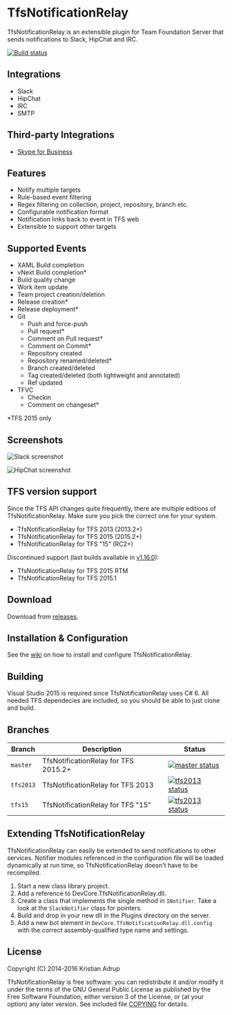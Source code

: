 ﻿# TfsNotificationRelay

TfsNotificationRelay is an extensible plugin for Team Foundation Server that sends notifications to Slack, HipChat and IRC.

[![Build status](https://ci.appveyor.com/api/projects/status/f8tog2tftjbbotmr?svg=true)](https://ci.appveyor.com/project/kria/tfsnotificationrelay)

## Integrations

- Slack
- HipChat
- IRC
- SMTP

## Third-party Integrations

- [Skype for Business](https://github.com/thomasDOTde/TfsNotificationRelay)

## Features

- Notify multiple targets
- Rule-based event filtering
- Regex filtering on collection, project, repository, branch etc.
- Configurable notification format
- Notification links back to event in TFS web
- Extensible to support other targets

## Supported Events

- XAML Build completion
- vNext Build completion*
- Build quality change
- Work item update
- Team project creation/deletion
- Release creation*
- Release deployment*
- Git
  + Push and force-push
  + Pull request*
  + Comment on Pull request*
  + Comment on Commit*
  + Repository created
  + Repository renamed/deleted*
  + Branch created/deleted
  + Tag created/deleted (both lightweight and annotated)
  + Ref updated
- TFVC
  + Checkin
  + Comment on changeset*

*TFS 2015 only

## Screenshots

![Slack screenshot](https://raw.githubusercontent.com/kria/TfsNotificationRelay/master/slack-notifications.png)

![HipChat screenshot](https://raw.githubusercontent.com/kria/TfsNotificationRelay/master/hipchat-notifications.png)

## TFS version support

Since the TFS API changes quite frequently, there are multiple editions of TfsNotificationRelay. Make sure you pick the correct one for your system.

- TfsNotificationRelay for TFS 2013 (2013.2+)
- TfsNotificationRelay for TFS 2015 (2015.2+)
- TfsNotificationRelay for TFS "15" (RC2+)

Discontinued support (last builds available in [v1.16.0](https://github.com/kria/TfsNotificationRelay/releases/tag/v1.16.0)):

- TfsNotificationRelay for TFS 2015 RTM
- TfsNotificationRelay for TFS 2015.1

## Download

Download from [releases](https://github.com/kria/TfsNotificationRelay/releases).

## Installation & Configuration

See the [wiki](https://github.com/kria/TfsNotificationRelay/wiki)
 on how to install and configure TfsNotificationRelay.

## Building

Visual Studio 2015 is required since TfsNotificationRelay uses C# 6. All needed TFS dependecies are included, so you should be able to just clone and build.

## Branches

Branch     | Description                          | Status
-----------|--------------------------------------|-------
`master`   | TfsNotificationRelay for TFS 2015.2+ | [![master status](https://ci.appveyor.com/api/projects/status/f8tog2tftjbbotmr/branch/master?svg=true)](https://ci.appveyor.com/project/kria/tfsnotificationrelay/branch/master)
`tfs2013`  | TfsNotificationRelay for TFS 2013    | [![tfs2013 status](https://ci.appveyor.com/api/projects/status/f8tog2tftjbbotmr/branch/tfs2013?svg=true)](https://ci.appveyor.com/project/kria/tfsnotificationrelay/branch/tfs2013)
`tfs15`    | TfsNotificationRelay for TFS "15"    | [![tfs2013 status](https://ci.appveyor.com/api/projects/status/f8tog2tftjbbotmr/branch/tfs15?svg=true)](https://ci.appveyor.com/project/kria/tfsnotificationrelay/branch/tfs15)


## Extending TfsNotificationRelay

TfsNotificationRelay can easily be extended to send notifications to other services. Notifier modules referenced in the configuration file will be loaded dynamically at run time, so TfsNotificationRelay doesn't have to be recompiled.

1. Start a new class library project.
2. Add a reference to DevCore.TfsNotificationRelay.dll.
3. Create a class that implements the single method in `INotifier`. Take a look at the `SlackNotifier` class for pointers.
4. Build and drop in your new dll in the Plugins directory on the server.
5. Add a new bot element in `DevCore.TfsNotificationRelay.dll.config` with the correct assembly-qualified type name and settings.

## License

Copyright (C) 2014-2016 Kristian Adrup

TfsNotificationRelay is free software: you can redistribute it and/or modify it under the terms of the GNU General Public License as published by the Free Software Foundation, either version 3 of the License, or (at your option) any later version. See included file [COPYING](COPYING) for details.
